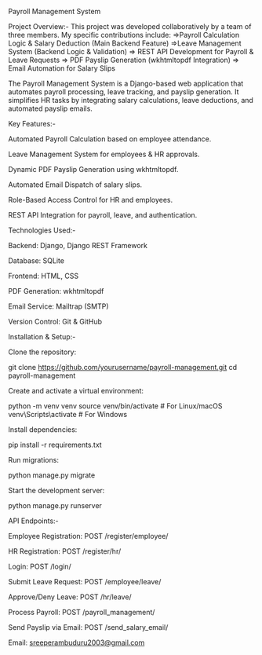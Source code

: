 Payroll Management System

Project Overview:-
This project was developed collaboratively by a team of three members. 
My specific contributions include:
  =>Payroll Calculation Logic & Salary Deduction (Main Backend Feature)
  =>Leave Management System (Backend Logic & Validation)
  => REST API Development for Payroll & Leave Requests
  => PDF Payslip Generation (wkhtmltopdf Integration)
  => Email Automation for Salary Slips

The Payroll Management System is a Django-based web application that automates payroll processing, leave tracking, and payslip generation. It simplifies HR tasks by integrating salary calculations, leave deductions, and automated payslip emails.

Key Features:-

  Automated Payroll Calculation based on employee attendance.
  
  Leave Management System for employees & HR approvals.
  
  Dynamic PDF Payslip Generation using wkhtmltopdf.
  
  Automated Email Dispatch of salary slips.
  
  Role-Based Access Control for HR and employees.
  
  REST API Integration for payroll, leave, and authentication.


Technologies Used:-

Backend: Django, Django REST Framework

Database: SQLite

Frontend: HTML, CSS

PDF Generation: wkhtmltopdf

Email Service: Mailtrap (SMTP)

Version Control: Git & GitHub

Installation & Setup:-

Clone the repository:

git clone https://github.com/yourusername/payroll-management.git
cd payroll-management

Create and activate a virtual environment:

python -m venv venv
source venv/bin/activate  # For Linux/macOS
venv\Scripts\activate  # For Windows

Install dependencies:

pip install -r requirements.txt

Run migrations:

python manage.py migrate

Start the development server:

python manage.py runserver

API Endpoints:-

Employee Registration: POST /register/employee/

HR Registration: POST /register/hr/

Login: POST /login/

Submit Leave Request: POST /employee/leave/

Approve/Deny Leave: POST /hr/leave/

Process Payroll: POST /payroll_management/

Send Payslip via Email: POST /send_salary_email/



Email: sreeperambuduru2003@gmail.com
